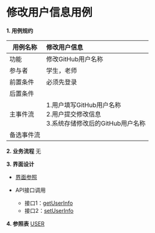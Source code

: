 # 修改用户信息用例
**1. 用例规约**

|用例名称|修改用户信息|
|-------|:-------------|
|功能|修改GitHub用户名称|
|参与者|学生，老师|
|前置条件|必须先登录|
|后置条件| |
|主事件流| 1.用户填写GitHub用户名称 <br/> 2.用户提交修改信息 <br/>3.系统存储修改后的GitHub用户名称|
|备选事件流||

 **2. 业务流程**
无

 **3. 界面设计**
- [界面参照](https://white12138.github.io/is_analysis/test6/web/github.html)

- API接口调用
    - 接口1：[getUserInfo](https://github.com/white12138/is_analysis/blob/master/test6/%E6%8E%A5%E5%8F%A3/getUserInfo.md)
    - 接口2：[setUserInfo](https://github.com/white12138/is_analysis/blob/master/test6/%E6%8E%A5%E5%8F%A3/setUserInfo.md)
    
 **4. 参照表** 
 [USER](https://github.com/white12138/is_analysis/blob/master/test6/shujuku/README.md)
